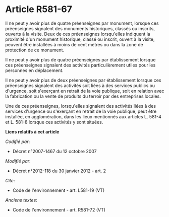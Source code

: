 # Article R581-67

Il ne peut y avoir plus de quatre préenseignes par monument,  lorsque ces préenseignes signalent des monuments historiques,
classés ou  inscrits, ouverts à la visite. Deux de ces préenseignes lorsqu'elles  indiquent la proximité d'un monument
historique, classé ou inscrit,  ouvert à la visite, peuvent être installées à moins de cent mètres ou  dans la zone de
protection de ce monument.

Il ne peut y avoir plus de quatre préenseignes par  établissement lorsque ces préenseignes signalent des activités
particulièrement utiles pour les personnes en déplacement.

Il ne peut y avoir plus de deux préenseignes par établissement  lorsque ces préenseignes signalent des activités soit liées à
des  services publics ou d'urgence, soit s'exerçant en retrait de la voie  publique, soit en relation avec la fabrication ou
la vente de produits  du terroir par des entreprises locales.

Une de ces préenseignes, lorsqu'elles signalent des activités  liées à des services d'urgence ou s'exerçant en retrait de la
voie  publique, peut être installée, en agglomération, dans les lieux  mentionnés aux articles L. 581-4 et L. 581-8 lorsque
ces activités y  sont situées.

**Liens relatifs à cet article**

_Codifié par_:

  - Décret n°2007-1467 du 12 octobre 2007

_Modifié par_:

  - Décret n°2012-118 du 30 janvier 2012 - art. 2

_Cite_:

  - Code de l'environnement - art. L581-19 (VT)

_Anciens textes_:

  - Code de l'environnement - art. R581-72 (VT)
